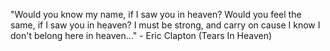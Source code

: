 "Would you know my name, if I saw you in heaven?
 Would you feel the same, if I saw you in heaven?
 I must be strong, and carry on cause I know I don't belong here in heaven..."
	 - Eric Clapton (Tears In Heaven) 